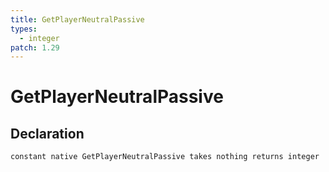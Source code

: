 ```yaml
---
title: GetPlayerNeutralPassive
types:
  - integer
patch: 1.29
---
```


# GetPlayerNeutralPassive

## Declaration

```
constant native GetPlayerNeutralPassive takes nothing returns integer
```